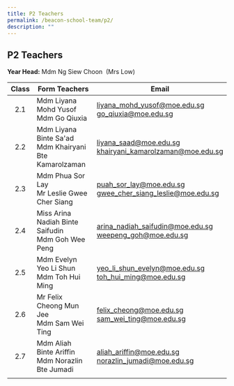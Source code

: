 ```yaml
---
title: P2 Teachers
permalink: /beacon-school-team/p2/
description: ""
---
```

## P2 Teachers

**Year Head:** Mdm Ng Siew Choon  (Mrs Low)

| **Class** | **Form Teachers** | **Email** |
|:---:|---|---|
| 2.1 | Mdm Liyana Mohd Yusof  <br>Mdm Go Qiuxia | [liyana\_mohd\_yusof@moe.edu.sg](mailto:liyana_mohd_yusof@moe.edu.sg)<br>[go\_qiuxia@moe.edu.sg](mailto:go_qiuxia@moe.edu.sg) |
| 2.2 | Mdm Liyana Binte Sa'ad  <br>Mdm Khairyani Bte Kamarolzaman | [liyana\_saad@moe.edu.sg](mailto:liyana_saad@moe.edu.sg)<br>[khairyani_kamarolzaman@moe.edu.sg](mailto:khairyani_kamarolzaman@moe.edu.sg) |
| 2.3 | Mdm Phua Sor Lay  <br>Mr Leslie Gwee Cher Siang | [puah\_sor\_lay@moe.edu.sg](mailto:puah_sor_lay@moe.edu.sg)<br>[gwee\_cher\_siang\_leslie@moe.edu.sg](mailto:gwee_cher_siang_leslie@moe.edu.sg) |
| 2.4 | Miss Arina Nadiah Binte Saifudin  <br>Mdm Goh Wee Peng | [arina\_nadiah\_saifudin@moe.edu.sg](mailto:arina_nadiah_saifudin@moe.edu.sg)<br>[weepeng\_goh@moe.edu.sg](mailto:weepeng_goh@moe.edu.sg) |
| 2.5 | Mdm Evelyn Yeo Li Shun  <br>Mdm Toh Hui Ming | [yeo\_li\_shun\_evelyn@moe.edu.sg](mailto:yeo_li_shun_evelyn@moe.edu.sg)<br>[toh\_hui\_ming@moe.edu.sg](mailto:toh_hui_ming@moe.edu.sg) |
| 2.6 | Mr Felix Cheong Mun Jee  <br>Mdm Sam Wei Ting | [felix\_cheong@moe.edu.sg](mailto:felix_cheong@moe.edu.sg)<br>[sam\_wei\_ting@moe.edu.sg](mailto:sam_wei_ting@moe.edu.sg) |
| 2.7 | Mdm Aliah Binte Ariffin <br>Mdm Norazlin Bte Jumadi | [aliah\_ariffin@moe.edu.sg](mailto:aliah_ariffin@moe.edu.sg)<br>[norazlin\_jumadi@moe.edu.sg](mailto:norazlin_jumadi@moe.edu.sg) |
|  |  |  |